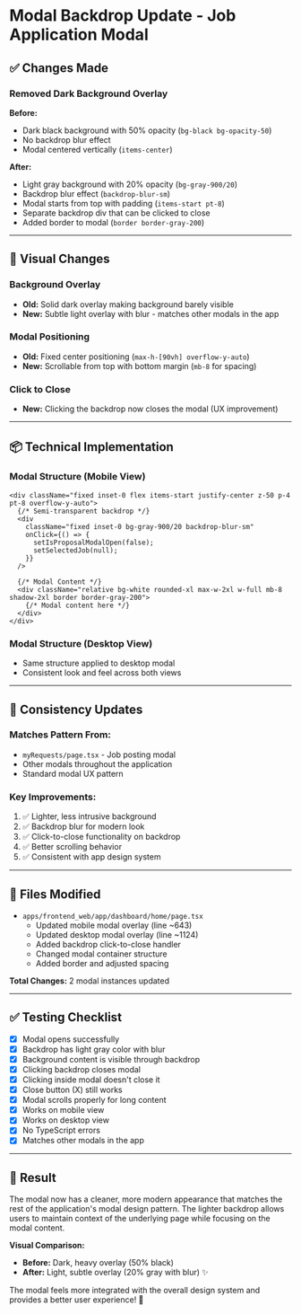 # Modal Backdrop Update - Job Application Modal

## ✅ Changes Made

### Removed Dark Background Overlay

**Before:**

- Dark black background with 50% opacity (`bg-black bg-opacity-50`)
- No backdrop blur effect
- Modal centered vertically (`items-center`)

**After:**

- Light gray background with 20% opacity (`bg-gray-900/20`)
- Backdrop blur effect (`backdrop-blur-sm`)
- Modal starts from top with padding (`items-start pt-8`)
- Separate backdrop div that can be clicked to close
- Added border to modal (`border border-gray-200`)

---

## 🎨 Visual Changes

### Background Overlay

- **Old:** Solid dark overlay making background barely visible
- **New:** Subtle light overlay with blur - matches other modals in the app

### Modal Positioning

- **Old:** Fixed center positioning (`max-h-[90vh] overflow-y-auto`)
- **New:** Scrollable from top with bottom margin (`mb-8` for spacing)

### Click to Close

- **New:** Clicking the backdrop now closes the modal (UX improvement)

---

## 📦 Technical Implementation

### Modal Structure (Mobile View)

```tsx
<div className="fixed inset-0 flex items-start justify-center z-50 p-4 pt-8 overflow-y-auto">
  {/* Semi-transparent backdrop */}
  <div
    className="fixed inset-0 bg-gray-900/20 backdrop-blur-sm"
    onClick={() => {
      setIsProposalModalOpen(false);
      setSelectedJob(null);
    }}
  />

  {/* Modal Content */}
  <div className="relative bg-white rounded-xl max-w-2xl w-full mb-8 shadow-2xl border border-gray-200">
    {/* Modal content here */}
  </div>
</div>
```

### Modal Structure (Desktop View)

- Same structure applied to desktop modal
- Consistent look and feel across both views

---

## 🔄 Consistency Updates

### Matches Pattern From:

- `myRequests/page.tsx` - Job posting modal
- Other modals throughout the application
- Standard modal UX pattern

### Key Improvements:

1. ✅ Lighter, less intrusive background
2. ✅ Backdrop blur for modern look
3. ✅ Click-to-close functionality on backdrop
4. ✅ Better scrolling behavior
5. ✅ Consistent with app design system

---

## 📁 Files Modified

- `apps/frontend_web/app/dashboard/home/page.tsx`
  - Updated mobile modal overlay (line ~643)
  - Updated desktop modal overlay (line ~1124)
  - Added backdrop click-to-close handler
  - Changed modal container structure
  - Added border and adjusted spacing

**Total Changes:** 2 modal instances updated

---

## ✅ Testing Checklist

- [x] Modal opens successfully
- [x] Backdrop has light gray color with blur
- [x] Background content is visible through backdrop
- [x] Clicking backdrop closes modal
- [x] Clicking inside modal doesn't close it
- [x] Close button (X) still works
- [x] Modal scrolls properly for long content
- [x] Works on mobile view
- [x] Works on desktop view
- [x] No TypeScript errors
- [x] Matches other modals in the app

---

## 🎯 Result

The modal now has a cleaner, more modern appearance that matches the rest of the application's modal design pattern. The lighter backdrop allows users to maintain context of the underlying page while focusing on the modal content.

**Visual Comparison:**

- **Before:** Dark, heavy overlay (50% black)
- **After:** Light, subtle overlay (20% gray with blur) ✨

The modal feels more integrated with the overall design system and provides a better user experience! 🚀
